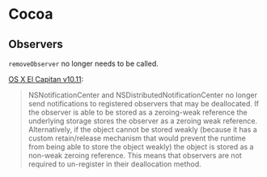 # Cocoa

## Observers

`removeObserver` no longer needs to be called.

[OS X El Capitan v10.11](https://developer.apple.com/library/archive/releasenotes/MacOSX/WhatsNewInOSX/Articles/MacOSX10_11.html#//apple_ref/doc/uid/TP40016227-SW1): 

> NSNotificationCenter and NSDistributedNotificationCenter no longer send notifications to registered observers that may be deallocated. If the observer is able to be stored as a zeroing-weak reference the underlying storage stores the observer as a zeroing weak reference. Alternatively, if the object cannot be stored weakly (because it has a custom retain/release mechanism that would prevent the runtime from being able to store the object weakly) the object is stored as a non-weak zeroing reference. This means that observers are not required to un-register in their deallocation method.
